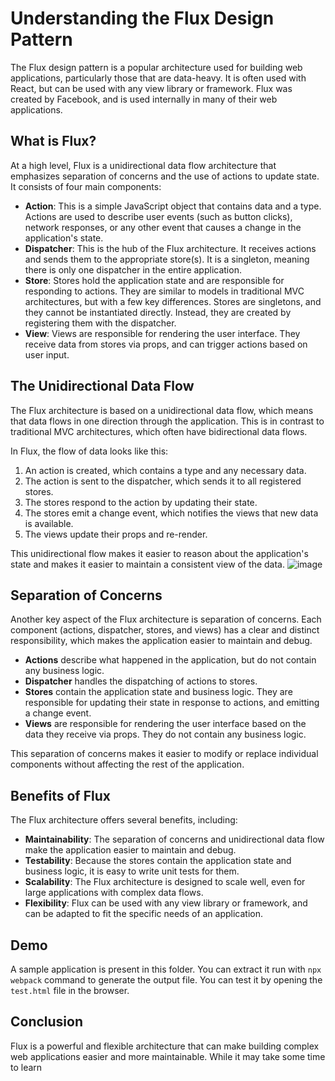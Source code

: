 # Understanding the Flux Design Pattern

The Flux design pattern is a popular architecture used for building web applications, particularly those that are data-heavy. It is often used with React, but can be used with any view library or framework. Flux was created by Facebook, and is used internally in many of their web applications.

## What is Flux?

At a high level, Flux is a unidirectional data flow architecture that emphasizes separation of concerns and the use of actions to update state. It consists of four main components:

- **Action**: This is a simple JavaScript object that contains data and a type. Actions are used to describe user events (such as button clicks), network responses, or any other event that causes a change in the application's state.
- **Dispatcher**: This is the hub of the Flux architecture. It receives actions and sends them to the appropriate store(s). It is a singleton, meaning there is only one dispatcher in the entire application.
- **Store**: Stores hold the application state and are responsible for responding to actions. They are similar to models in traditional MVC architectures, but with a few key differences. Stores are singletons, and they cannot be instantiated directly. Instead, they are created by registering them with the dispatcher.
- **View**: Views are responsible for rendering the user interface. They receive data from stores via props, and can trigger actions based on user input.

## The Unidirectional Data Flow

The Flux architecture is based on a unidirectional data flow, which means that data flows in one direction through the application. This is in contrast to traditional MVC architectures, which often have bidirectional data flows.

In Flux, the flow of data looks like this:

1. An action is created, which contains a type and any necessary data.
2. The action is sent to the dispatcher, which sends it to all registered stores.
3. The stores respond to the action by updating their state.
4. The stores emit a change event, which notifies the views that new data is available.
5. The views update their props and re-render.

This unidirectional flow makes it easier to reason about the application's state and makes it easier to maintain a consistent view of the data.
![image](https://user-images.githubusercontent.com/43367262/236608132-2c6fa45d-a754-4e8e-b3b8-b00834209afe.png)

## Separation of Concerns

Another key aspect of the Flux architecture is separation of concerns. Each component (actions, dispatcher, stores, and views) has a clear and distinct responsibility, which makes the application easier to maintain and debug.

- **Actions** describe what happened in the application, but do not contain any business logic.
- **Dispatcher** handles the dispatching of actions to stores.
- **Stores** contain the application state and business logic. They are responsible for updating their state in response to actions, and emitting a change event.
- **Views** are responsible for rendering the user interface based on the data they receive via props. They do not contain any business logic.

This separation of concerns makes it easier to modify or replace individual components without affecting the rest of the application.

## Benefits of Flux

The Flux architecture offers several benefits, including:

- **Maintainability**: The separation of concerns and unidirectional data flow make the application easier to maintain and debug.
- **Testability**: Because the stores contain the application state and business logic, it is easy to write unit tests for them.
- **Scalability**: The Flux architecture is designed to scale well, even for large applications with complex data flows.
- **Flexibility**: Flux can be used with any view library or framework, and can be adapted to fit the specific needs of an application.

## Demo
A sample application is present in this folder. You can extract it run with `npx webpack` command to generate the output file. You can test it by opening the `test.html` file in the browser. 

## Conclusion

Flux is a powerful and flexible architecture that can make building complex web applications easier and more maintainable. While it may take some time to learn
